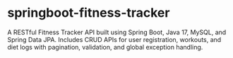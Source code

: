 # springboot-fitness-tracker
A RESTful Fitness Tracker API built using Spring Boot, Java 17, MySQL, and Spring Data JPA. Includes CRUD APIs for user registration, workouts, and diet logs with pagination, validation, and global exception handling.
